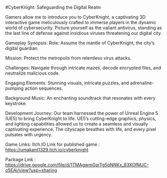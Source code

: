 #CyberKnight: Safeguarding the Digital Realm

 Gamers allow me to introduce you to CyberKnight, a captivating 3D interactive game meticulously crafted to immerse players in the dynamic world of cybersecurity. Picture yourself as the valiant antivirus, standing as the last line of defense against insidious viruses threatening our digital city.

Gameplay Synopsis:
 Role: Assume the mantle of CyberKnight, the city’s digital guardian.

 Mission: Protect the metropolis from relentless virus attacks.

 Challenges: Navigate through intricate mazes, decode encrypted files, and neutralize malicious code.

 Engaging Elements: Stunning visuals, intricate puzzles, and adrenaline-pumping action sequences.

 Background Music: An enchanting soundtrack that resonates with every keystroke.

Development Journey:
 Our team harnessed the power of Unreal Engine 5 (UE5) to bring CyberKnight to life. UE5’s cutting-edge graphics, physics, and lighting capabilities allowed us to create a seamless and visually     
 captivating experience. The cityscape breathes with life, and every pixel pulsates with urgency.

Game Links:
 Itch.IO Link for published game : https://umakant1329.itch.io/cyberknight

 Package Link : https://drive.google.com/file/d/1TMAgwmGpjTg5qNNKx_83XOfMJC-o5EAi/view?usp=sharing

